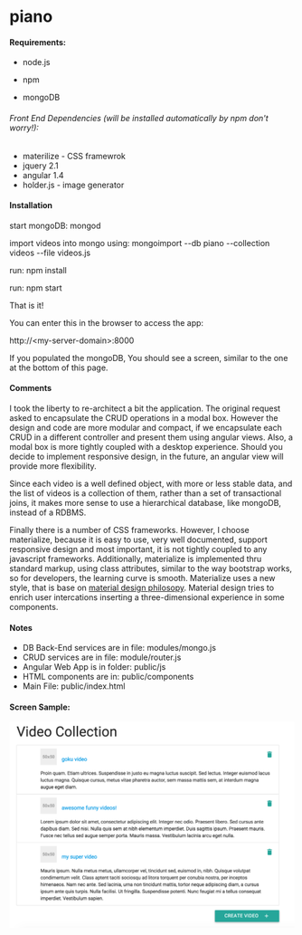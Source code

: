 # piano

#### Requirements:

- node.js

- npm 

- mongoDB

###### Front End Dependencies (will be installed automatically by npm don't worry!):

- materilize - CSS framewrok
- jquery 2.1
- angular 1.4
- holder.js - image generator

#### Installation

start mongoDB: mongod

import videos into mongo using: mongoimport --db piano --collection videos --file videos.js

run: npm install

run: npm start

That is it!

You can enter this in the browser to access the app:

http://&lt;my-server-domain&gt;:8000

If you populated the mongoDB, You should see a screen, similar to the one at the bottom of this page.

#### Comments

I took the liberty to re-architect a bit the application. The original request asked to encapsulate the CRUD operations in a modal box. However the design and code are more modular and compact, if we encapsulate each CRUD in a different controller and present them using angular views. Also, a modal box is more tightly coupled with a desktop experience. Should you decide to implement responsive design, in the future, an angular view will provide more flexibility.

Since each video is a well defined object, with more or less stable data, and the list of videos is a collection of them, rather than a set of transactional joins, it makes more sense to use a hierarchical database, like mongoDB, instead of a RDBMS.

Finally there is a number of CSS frameworks. However, I choose materialize, because it is easy to use, very well documented, support responsive design and most important, it is not tightly coupled to any javascript frameworks. Additionally, materialize is implemented thru standard markup, using class attributes, similar to the way bootstrap works, so for developers, the learning curve is smooth. Materialize uses a new style, that is base on [material design philosopy](https://www.google.com/design/spec/material-design/introduction.html). Material design tries to enrich user intercations inserting a three-dimensional experience in some components.

#### Notes

- DB Back-End services are in file: modules/mongo.js
- CRUD services are in file: module/router.js
- Angular Web App is in folder: public/js
- HTML components are in: public/components
- Main File: public/index.html

#### Screen Sample:

![sample screen](https://github.com/ernestlv/piano/blob/master/screens/piano-video-list.png)
